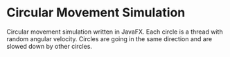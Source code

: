 # Circular Movement Simulation
Circular movement simulation written in JavaFX. 
Each circle is a thread with random angular velocity. Circles are going in the same direction and are slowed down by other circles.

